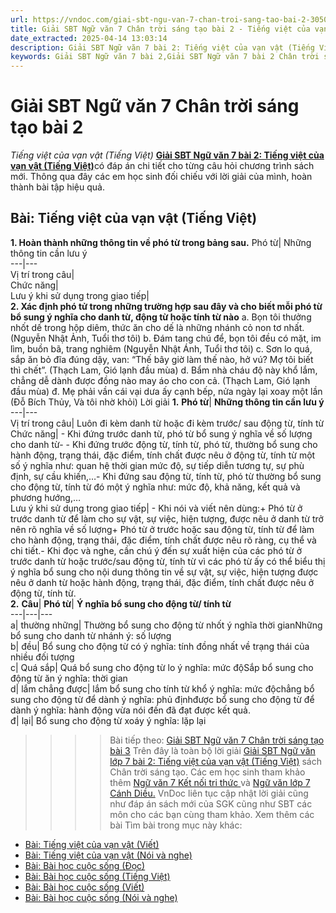 ```yaml
---
url: https://vndoc.com/giai-sbt-ngu-van-7-chan-troi-sang-tao-bai-2-305042
title: Giải SBT Ngữ văn 7 Chân trời sáng tạo bài 2 - Tiếng việt của vạn vật (Tiếng Việt) - VnDoc.com
date_extracted: 2025-04-14 13:03:14
description: Giải SBT Ngữ văn 7 bài 2: Tiếng việt của vạn vật (Tiếng Việt) sách Chân trời sáng tạo có đáp án chi tiết cho các bạn cùng tham khảo.
keywords: Giải SBT Ngữ văn 7 bài 2,Giải SBT Ngữ văn 7 bài 2 Chân trời sáng tạo,Giải sách bài tập Ngữ văn CTST lớp 7,Ngữ văn lớp 7 Chân trời sáng tạo,giải bài tập ngữ văn lớp 7,bài Tiếng việt của vạn vật (Tiếng Việt),ôn tập ngữ văn 7,trắc nghiệm ngữ văn 7 CTST
---
```


# Giải SBT Ngữ văn 7 Chân trời sáng tạo bài 2
 _Tiếng việt của vạn vật \(Tiếng Việt\)_
[**Giải SBT Ngữ văn 7 bài 2: Tiếng việt của vạn vật \(Tiếng Việt\)**](<https://vndoc.com/giai-sbt-ngu-van-7-chan-troi-sang-tao-bai-2-305042>)có đáp án chi tiết cho từng câu hỏi chương trình sách mới. Thông qua đây các em học sinh đối chiếu với lời giải của mình, hoàn thành bài tập hiệu quả.
## Bài: Tiếng việt của vạn vật \(Tiếng Việt\)
**1\. Hoàn thành những thông tin về phó từ trong bảng sau.**
Phó từ| Những thông tin cần lưu ý  
---|---  
Vị trí trong câu|   
Chức năng|   
Lưu ý khi sử dụng trong giao tiếp|   
**2\. Xác định phó tử trong những trường hợp sau đây và cho biết mỗi phó từ bổ sung ý nghĩa cho danh từ, động từ hoặc tính từ nào**
a. Bọn tôi thưởng nhốt dế trong hộp diêm, thức ăn cho dế là những nhánh cỏ non tơ nhất. \(Nguyễn Nhật Ảnh, Tuổi thơ tôi\)
b. Đám tang chú để, bọn tôi đều có mặt, im lìm, buồn bã, trang nghiêm \(Nguyễn Nhật Ánh, Tuổi thơ tôi\)
c. Sơn lo quá, sắp ăn bỏ đĩa đúng dậy, van: “Thế bây giờ làm thế nào, hở vú? Mợ tôi biết thì chết”. \(Thạch Lam, Gió lạnh đầu mùa\)
d. Bẩm nhà cháu độ này khổ lắm, chẳng dễ dành được đồng nào may áo cho con cả. \(Thạch Lam, Gió lạnh đầu mùa\)
đ. Mẹ phải vần cái vại dưa ấy cạnh bếp, nửa ngày lại xoay một lần \(Đỗ Bích Thủy, Và tôi nhờ khỏi\)
Lời giải
**1.**
**Phó từ**| **Những thông tin cần lưu ý**  
---|---  
Vị trí trong câu| Luôn đi kèm danh từ hoặc đi kèm trước/ sau động từ, tính từ  
Chức năng| \- Khi đứng trước danh từ, phó từ bổ sung ý nghĩa về số lượng cho danh từ\- - Khi đứng trước động từ, tính từ, phó từ, thường bổ sung cho hành động, trạng thái, đặc điểm, tính chất được nêu ở động từ, tính từ một số ý nghĩa như: quan hệ thời gian mức độ, sự tiếp diễn tương tự, sự phù định, sự cầu khiến,…\- Khi đứng sau động từ, tính từ, phó từ thường bổ sung cho động từ, tính từ đó một ý nghĩa như: mức độ, khả năng, kết quả và phương hướng,…  
Lưu ý khi sử dụng trong giao tiếp| \- Khi nói và viết nên dùng:\+ Phó từ ở trước danh từ để làm cho sự vật, sự việc, hiện tượng, được nêu ở danh từ trở nên rõ nghĩa về số lượng\+ Phó từ ở trước hoặc sau động từ, tính từ để làm cho hành động, trạng thái, đặc điểm, tính chất được nêu rõ ràng, cụ thể và chi tiết.\- Khi đọc và nghe, cần chú ý đến sự xuất hiện của các phó từ ở trước danh từ hoặc trước/sau động từ, tính từ vì các phó từ ấy có thể biểu thị ý nghĩa bổ sung cho nội dung thông tin về sự vật, sự việc, hiện tượng được nêu ở danh từ hoặc hành động, trạng thái, đặc điểm, tính chất được nêu ở động từ, tính từ.  
**2.**
**Câu**| **Phó từ**| **Ý nghĩa bổ sung cho động từ/ tính từ**  
---|---|---  
a| thường những| Thường bổ sung cho động từ nhốt ý nghĩa thời gianNhững bổ sung cho danh từ nhánh ý: số lượng  
b| đều| Bổ sung cho động từ có ý nghĩa: tính đồng nhất về trạng thái của nhiều đối tượng  
c| Quá sắp| Quá bổ sung cho động từ lo ý nghĩa: mức độSắp bổ sung cho động từ ăn ý nghĩa: thời gian  
d| lắm chẳng được| lắm bổ sung cho tính từ khổ ý nghĩa: mức độchẳng bổ sung cho động từ để dành ý nghĩa: phủ địnhđược bổ sung cho động từ để dành ý nghĩa: hành động vừa nói đến đã đạt được kết quả.  
đ| lại| Bổ sung cho động từ xoáy ý nghĩa: lặp lại  
>>>> Bài tiếp theo: [Giải SBT Ngữ văn 7 Chân trời sáng tạo bài 3](<https://vndoc.com/giai-sbt-ngu-van-7-chan-troi-sang-tao-bai-3-305043>)
Trên đây là toàn bộ lời giải [Giải SBT Ngữ văn lớp 7 bài 2: Tiếng việt của vạn vật \(Tiếng Việt\)](<https://vndoc.com/giai-sbt-ngu-van-7-chan-troi-sang-tao-bai-2-305042>) sách Chân trời sáng tạo. Các em học sinh tham khảo thêm [Ngữ văn 7 Kết nối tri thức ](<https://vndoc.com/ngu-van-7-kntt-tap2>)và [Ngữ văn lớp 7 Cánh Diều.](<https://vndoc.com/ngu-van-7-tap-1-cd>) VnDoc liên tục cập nhật lời giải cũng như đáp án sách mới của SGK cũng như SBT các môn cho các bạn cùng tham khảo.
Xem thêm các bài Tìm bài trong mục này khác:
  * [Bài: Tiếng việt của vạn vật \(Viết\)](</giai-sbt-ngu-van-7-chan-troi-sang-tao-bai-3-305043>)
  * [Bài: Tiếng việt của vạn vật \(Nói và nghe\)](</giai-sbt-ngu-van-7-chan-troi-sang-tao-bai-4-305044>)
  * [Bài: Bài học cuộc sống \(Đọc\)](</giai-sbt-ngu-van-7-chan-troi-sang-tao-bai-5-305047>)
  * [Bài: Bài học cuộc sống \(Tiếng Việt\)](</giai-sbt-ngu-van-7-chan-troi-sang-tao-bai-6-305051>)
  * [Bài: Bài học cuộc sống \(Viết\)](</giai-sbt-ngu-van-7-chan-troi-sang-tao-bai-7-305053>)
  * [Bài: Bài học cuộc sống \(Nói và nghe\)](</giai-sbt-ngu-van-7-chan-troi-sang-tao-bai-8-305055>)

